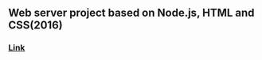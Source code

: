 ## Web server project based on Node.js, HTML and CSS(2016)
### [Link](https://jaimeperezsanchez-quiz2016.herokuapp.com/)
